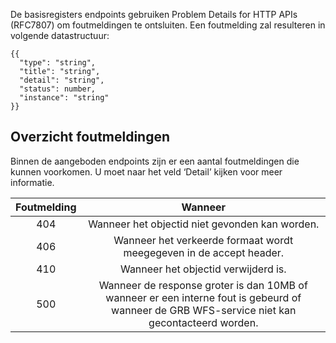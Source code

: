 De basisregisters endpoints gebruiken Problem Details for HTTP APIs (RFC7807) om foutmeldingen te ontsluiten. Een foutmelding zal resulteren in volgende datastructuur:

```
{{
  "type": "string",
  "title": "string",
  "detail": "string",
  "status": number,
  "instance": "string"
}}
```

## Overzicht foutmeldingen
Binnen de aangeboden endpoints zijn er een aantal foutmeldingen die kunnen voorkomen. U moet naar het veld ‘Detail’ kijken voor meer informatie.

| Foutmelding | Wanneer | 
|:-:|:-:|
| 404 | Wanneer het objectid niet gevonden kan worden.| 
| 406 | Wanneer het verkeerde formaat wordt meegegeven in de accept header. | 
| 410 | Wanneer het objectid verwijderd is. | 
| 500 | Wanneer de response groter is dan 10MB of wanneer er een interne fout is gebeurd of wanneer de GRB WFS-service niet kan gecontacteerd worden.| 
